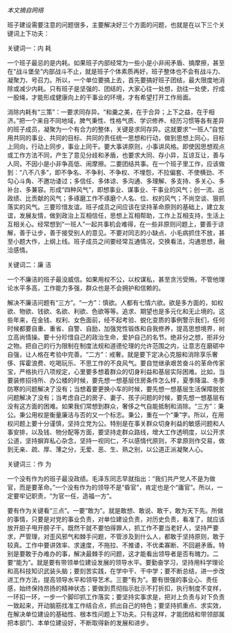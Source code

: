 
*本文摘自网络*

班子建设需要注意的问题很多，主要解决好三个方面的问题，也就是在以下三个关键词上下功夫：

关键词一：内 耗

一个班子最忌的是内耗。如果班子内部经常为一些小是小非闹矛盾、搞摩擦，甚至在“战斗堡垒”内部战斗不止，就是班子个体素质再好，班子整体也不会有战斗力、凝聚力、号召力。所以，一个单位要搞上去，首先要搞好班子团结，最大限度地消除或减少内耗。只有班子是坚强的、团结的，大家心往一处想，劲往一处使，拧成一股绳，才能形成健康向上的干事业的环境，才有希望打开工作局面。

消除内耗有“三策”：一要求同存异。“和羹之美，在于合异；上下之益，在于相济。”把一个来自不同地域，脾气秉性、性格气质、学识修养、经历习惯等各有差异的班子成员，凝聚为一个有合力的整体，关键是求同存异。这就要求“一班人”自觉用共同的事业、共同的目标、共同的责任统一思想和行动，做到思想上同心，目标上同向，行动上同步，事业上同干。要大事讲原则，小事讲风格。即使因思想观点或工作方法不同，产生了意见分歧和矛盾，也要求大同、存小异，互谅互让，善与人同，不因小是小非争高低、闹摩擦。二要团结共事。在一个班子里工作，应该做到：“八不八多”，即不争名、不争利、不争权、不埋怨，不拉偏套、不使横劲、不勾心斗角、不邀功诿过；多信任、多体谅、多沟通、多理解、多支持、多关心、多补台、多兼容。形成“四种风气”，即想事业、谋事业、干事业的风气；创一流、出政绩、比贡献的风气；多琢磨工作不琢磨个人名、位、权的风气；不尚空谈、狠抓落实的风气。三要珍惜友谊。班子成员之间应该在坚持革命原则的基础上，建立友谊，发展友情，做到政治上互相信任，思想上互相帮助，工作上互相支持，生活上互相关心。经常想到“一班人”一起共事机会难得，在一些非原则问题上，要善于谅解，善于让步，善于接受别人的意见。不要对同志的小缺点、小毛病抓住不放，甚至小题大作，上纲上线。班子成员之间要经常互通情况，交换看法，沟通思想，融洽感情。

关键词二：廉 洁

一个不廉洁的班子最没威信。如果用权不公，以权谋私，甚至贪污受贿，不管他理论水平多高，工作能力多强，群众也是不会拥护和信赖的。

解决不廉洁问题有“三方”。“一方”：慎欲。人都有七情六欲。欲是多方面的，如权欲、物欲、钱欲、名欲、利欲、色欲等等。追求、期望也是多元化和无止境的。这些年来，在金钱、权利、女色面前，经不起考验、蜕化变质的事例警示我们，任何时候都要自重、重省、自警、自励，加强党性锻炼和自我修养，提高思想境界，树立高尚情操。要十分珍惜自己的政治生命，爱护自己的名节。绝非分之想，拒非分之物。把自己的行为限制在制度法规和道德伦理的允许范围之内，让意志在磨砺中自强，让人格在考验中完善。“二方”：戒奢。就是要下定决心克服和消除享乐奢侈、挥霍浪费、吃喝玩乐、不思工作的不良风气。要自觉继承艰苦奋斗的革命传家宝，严格执行八项规定，心里要多想着群众的切身利益和基层实际困难。比如，当要装修招待所、办公楼的时候，要先想一想基层住房条件怎么样，夏季降温、冬季防寒的问题解决了没有；当想着要更换小车的时候，要先想一想基层生活保障脱贫问题解决了没有；当考虑自己的房子、妻子、孩子问题的时候，要先想一想基层有没有这方面的困难。如果我们常想到群众，奢侈之气自能抵制和消除。“三方”：秉公。秉公用权是衡量廉洁与否的又一个标志。秉公，重在一个“秉”字。所以，在用权问题上要十分谨慎，坚持立党为公。特别是在事关群众切身利益的敏感问题和人事安排，以及钱、物分配等方面，要坚持走群众路线，增大工作透明度，以公开求公道，坚持摒弃私心杂念，坚持一视同仁，不以感情代原则，不拿原则作交易，做到无亲、疏、厚、薄之分，无爱、恶、生、熟之别，以公道正派凝聚人心。

关键词三：作 为

一个没有作为的班子最没政绩。毛泽东同志早就指出：“我们共产党人不是为做官，而是要革命。”一个没有作为的领导不是“昏官”，肯定也是个“庸官”。所以，一定要牢记职责，“为官一任，造福一方”。

要有作为关键看“三点”。一要“敢为”。就是敢想、敢说、敢干，敢为天下先。所做的事情，只要是对党的事业负责，对单位建设负责，对历史负责，看准了，就应该放开胆子甩开膀子干。既然干就不要怕得罪人，抓工作不要当老好人，坚持严要求，严管理，对歪风邪气和棘手问题，不管涉及到什么人，都敢于坚持原则，敢于较真。工作中要讲效率、求速度，不拖拉、不推诿，不优柔寡断、不回避矛盾。特别是要敢于办难办的事，解决最棘手的问题，这才能看出领导者是否有魄力。二要“能为”。就是要有带领单位建设发展的领导水平。要勤奋学习，坚持用科学理论和高科技知识武装头脑；要刻苦实践，在学中干、干中学；要不断总结，进一步改进工作方法，提高领导水平和领导艺术。三要“有为”。要有很强的事业心、责任感，始终保持昂扬的精神状态；要做到贯彻指示批示不打折扣，执行制度不变样，一环扣一环，一步一个脚印抓工作落实；要坚持实事求是，把对上负责与对下负责一致起来，开动脑筋找准工作结合点，抓出自己的特色；要坚持抓重点、求实效，在解决单位建设的基础性、根本性问题上下功夫。只有这样，才能团结和带领部属把本部门、本单位建设好，不断取得新的发展和进步。